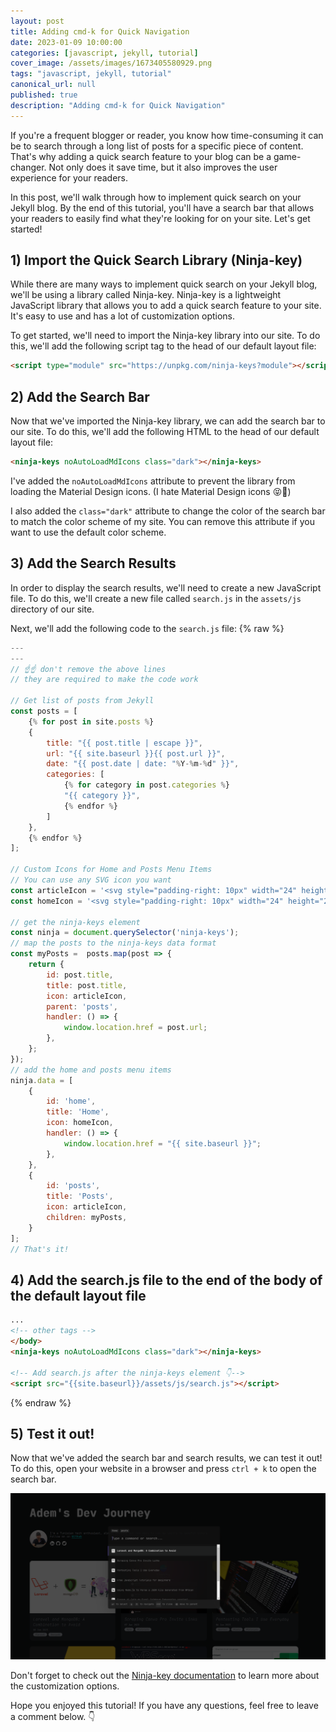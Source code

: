 ```yaml
---
layout: post
title: Adding cmd-k for Quick Navigation
date: 2023-01-09 10:00:00
categories: [javascript, jekyll, tutorial]
cover_image: /assets/images/1673405580929.png
tags: "javascript, jekyll, tutorial"
canonical_url: null
published: true
description: "Adding cmd-k for Quick Navigation"
---
```


If you're a frequent blogger or reader, you know how time-consuming it can be to search through a long list of posts for a specific piece of content.
That's why adding a quick search feature to your blog can be a game-changer. Not only does it save time, but it also improves the user experience for your readers.

In this post, we'll walk through how to implement quick search on your Jekyll blog. By the end of this tutorial, you'll have a search bar that allows your readers to easily find what they're looking for on your site. Let's get started!

## 1) Import the Quick Search Library (Ninja-key)

While there are many ways to implement quick search on your Jekyll blog, we'll be using a library called Ninja-key. Ninja-key is a lightweight JavaScript library that allows you to add a quick search feature to your site. It's easy to use and has a lot of customization options.

To get started, we'll need to import the Ninja-key library into our site. To do this, we'll add the following script tag to the head of our default layout file:

```html
<script type="module" src="https://unpkg.com/ninja-keys?module"></script>
```

## 2) Add the Search Bar

Now that we've imported the Ninja-key library, we can add the search bar to our site. To do this, we'll add the following HTML to the head of our default layout file:

```html
<ninja-keys noAutoLoadMdIcons class="dark"></ninja-keys>
```

I've added the `noAutoLoadMdIcons` attribute to prevent the library from loading the Material Design icons. (I hate Material Design icons 😝💩)

I also added the `class="dark"` attribute to change the color of the search bar to match the color scheme of my site. You can remove this attribute if you want to use the default color scheme.

## 3) Add the Search Results

In order to display the search results, we'll need to create a new JavaScript file. To do this, we'll create a new file called `search.js` in the `assets/js` directory of our site.

Next, we'll add the following code to the `search.js` file:
{% raw %}

```javascript
---
---
// ☝️☝️ don't remove the above lines
// they are required to make the code work

// Get list of posts from Jekyll
const posts = [
    {% for post in site.posts %}
    {
        title: "{{ post.title | escape }}",
        url: "{{ site.baseurl }}{{ post.url }}",
        date: "{{ post.date | date: "%Y-%m-%d" }}",
        categories: [
            {% for category in post.categories %}
            "{{ category }}",
            {% endfor %}
        ]
    },
    {% endfor %}
];

// Custom Icons for Home and Posts Menu Items
// You can use any SVG icon you want
const articleIcon = '<svg style="padding-right: 10px" width="24" height="24" viewBox="0 0 24 24" xmlns="http://www.w3.org/2000/svg"><path fill="none" d="M0 0h24v24H0z"/><path d="M20 22H4a1 1 0 0 1-1-1V3a1 1 0 0 1 1-1h16a1 1 0 0 1 1 1v18a1 1 0 0 1-1 1zM7 6v4h4V6H7zm0 6v2h10v-2H7zm0 4v2h10v-2H7zm6-9v2h4V7h-4z" fill="#fff"/></svg>';
const homeIcon = '<svg style="padding-right: 10px" width="24" height="24" viewBox="0 0 24 24" fill="none" xmlns="http://www.w3.org/2000/svg"><path d="M13.376 3.47a2.248 2.248 0 0 0-2.752 0l-6.75 5.222A2.254 2.254 0 0 0 3 10.475v8.272A2.251 2.251 0 0 0 5.25 21h3a2.251 2.251 0 0 0 2.25-2.253v-2.252a1.5 1.5 0 1 1 3 0v2.252A2.251 2.251 0 0 0 15.75 21h3A2.251 2.251 0 0 0 21 18.747v-8.272c0-.698-.323-1.356-.874-1.783l-6.75-5.222Z" fill="#fff"/></svg>';

// get the ninja-keys element
const ninja = document.querySelector('ninja-keys');
// map the posts to the ninja-keys data format
const myPosts =  posts.map(post => {
    return {
        id: post.title,
        title: post.title,
        icon: articleIcon,
        parent: 'posts',
        handler: () => {
            window.location.href = post.url;
        },
    };
});
// add the home and posts menu items
ninja.data = [
    {
        id: 'home',
        title: 'Home',
        icon: homeIcon,
        handler: () => {
            window.location.href = "{{ site.baseurl }}";
        },
    },
    {
        id: 'posts',
        title: 'Posts',
        icon: articleIcon,
        children: myPosts,
    }
];
// That's it!
```

## 4) Add the search.js file to the end of the body of the default layout file

```html
...
<!-- other tags -->
</body>
<ninja-keys noAutoLoadMdIcons class="dark"></ninja-keys>

<!-- Add search.js after the ninja-keys element 👇-->
<script src="{{site.baseurl}}/assets/js/search.js"></script>
```

{% endraw %}

## 5) Test it out!

Now that we've added the search bar and search results, we can test it out! To do this, open your website in a browser and press `ctrl + k` to open the search bar.

![](/assets/images/1673405580956.png)

Don't forget to check out the [Ninja-key documentation](https://github.com/ssleptsov/ninja-keys) to learn more about the customization options.

Hope you enjoyed this tutorial! If you have any questions, feel free to leave a comment below. 👇
